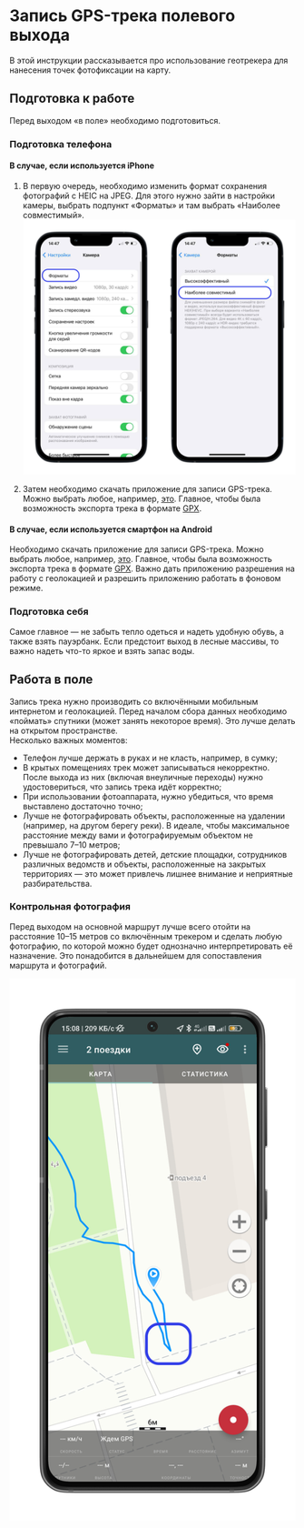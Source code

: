 # Запись GPS-трека полевого выхода

В этой инструкции рассказывается про использование геотрекера для нанесения точек фотофиксации на карту.  

## Подготовка к работе  
Перед выходом «в поле» необходимо подготовиться.  

### Подготовка телефона  

#### В случае, если используется iPhone  
1. В первую очередь, необходимо изменить формат сохранения фотографий с HEIC на JPEG. Для этого нужно зайти в настройки камеры, выбрать подпункт «Форматы» и там выбрать «Наиболее совместимый».  
![alt-text](pics/geotracker1.png)  

2. Затем необходимо скачать приложение для записи GPS-трека. Можно выбрать любое, например, [это](https://apps.apple.com/ru/app/open-gpx-tracker/id984503772). Главное, чтобы была возможность экспорта трека в формате [GPX](https://ru.wikipedia.org/wiki/GPX).  

#### В случае, если используется смартфон на Android   
Необходимо скачать приложение для записи GPS-трека. Можно выбрать любое, например, [это](https://geo-tracker.org/ru). Главное, чтобы была возможность экспорта трека в формате [GPX](https://ru.wikipedia.org/wiki/GPX). Важно дать приложению разрешения на работу с геолокацией и разрешить приложению работать в фоновом режиме.    

### Подготовка себя
Самое главное — не забыть тепло одеться и надеть удобную обувь, а также взять пауэрбанк. Если предстоит выход в лесные массивы, то важно надеть что-то яркое и взять запас воды.  

## Работа в поле
Запись трека нужно производить со включёнными мобильным интернетом и геолокацией. Перед началом сбора данных необходимо «поймать» спутники (может занять некоторое время). Это лучше делать на открытом пространстве.   
Несколько важных моментов:
- Телефон лучше держать в руках и не класть, например, в сумку;  
- В крытых помещениях трек может записываться некорректно. После выхода из них (включая внеуличные переходы) нужно удостовериться, что запись трека идёт корректно;  
- При использовании фотоаппарата, нужно убедиться, что время выставлено достаточно точно;   
- Лучше не фотографировать объекты, расположенные на удалении (например, на другом берегу реки). В идеале, чтобы максимальное расстояние между вами и фотографируемым объектом не превышало 7–10 метров;  
- Лучше не фотографировать детей, детские площадки, сотрудников различных ведомств и объекты, расположенные на закрытых территориях — это может привлечь лишнее внимание и неприятные разбирательства.  

### Контрольная фотография
Перед выходом на основной маршрут лучше всего отойти на расстояние 10–15 метров со включённым трекером и сделать любую фотографию, по которой можно будет однозначно интерпретировать её назначение. Это понадобится в дальнейшем для сопоставления маршрута и фотографий.  

![alt-text](pics/geotracker4.png)
